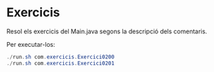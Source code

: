 # Exercicis

Resol els exercicis del Main.java segons la descripció dels comentaris.

Per executar-los:

```java
./run.sh com.exercicis.Exercici0200
./run.sh com.exercicis.Exercici0201
```
